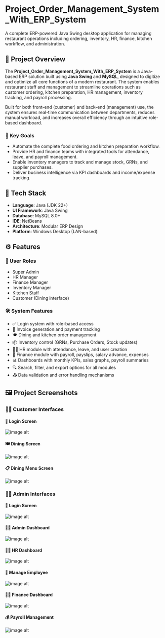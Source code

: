 # Project_Order_Management_System_With_ERP_System

A complete ERP-powered Java Swing desktop application for managing restaurant operations including ordering, inventory, HR, finance, kitchen workflow, and administration.

## 📘 Project Overview

The **Project_Order_Management_System_With_ERP_System** is a Java-based ERP solution built using **Java Swing** and **MySQL**, designed to digitize and optimize all core functions of a modern restaurant. The system enables restaurant staff and management to streamline operations such as customer ordering, kitchen preparation, HR management, inventory tracking, and payroll processing.

Built for both front-end (customer) and back-end (management) use, the system ensures real-time communication between departments, reduces manual workload, and increases overall efficiency through an intuitive role-based dashboard.

### 🎯 Key Goals

- Automate the complete food ordering and kitchen preparation workflow.
- Provide HR and finance teams with integrated tools for attendance, leave, and payroll management.
- Enable inventory managers to track and manage stock, GRNs, and supplier purchases.
- Deliver business intelligence via KPI dashboards and income/expense tracking.

 ## 🧰 Tech Stack

- **Language**: Java (JDK 22+)
- **UI Framework**: Java Swing
- **Database**: MySQL 8.0+
- **IDE**: NetBeans
- **Architecture**: Modular ERP Design
- **Platform**: Windows Desktop (LAN-based)

## ⚙️ Features

### 👥 User Roles
- Super Admin
- HR Manager
- Finance Manager
- Inventory Manager
- Kitchen Staff
- Customer (Dining interface)

### 🛠️ System Features
- ✅ Login system with role-based access
- 🧾 Invoice generation and payment tracking
- 🍽️ Dining and kitchen order management
- 📦 Inventory control (GRNs, Purchase Orders, Stock updates)
- 🧑‍💼 HR module with attendance, leave, and user creation
- 💸 Finance module with payroll, payslips, salary advance, expenses
- 📊 Dashboards with monthly KPIs, sales graphs, payroll summaries
- 🔍 Search, filter, and export options for all modules
- 📤 Data validation and error handling mechanisms

## 🖼️ Project Screenshots

### 👨‍🍳 Customer Interfaces

#### 🔐 Login Screen

![image alt](https://github.com/Kavindu-Vishmitha/Project_Order_Management_System_With_ERP_System/blob/80146380a6cb25216bc7477f35fe4eb7503137a9/screenshot/customer_signIn.png)

#### 🍽️ Dining Screen

![image alt](https://github.com/Kavindu-Vishmitha/Project_Order_Management_System_With_ERP_System/blob/80146380a6cb25216bc7477f35fe4eb7503137a9/screenshot/customer_dinning.png)

#### 📋 Dining Menu Screen

![image alt](https://github.com/Kavindu-Vishmitha/Project_Order_Management_System_With_ERP_System/blob/80146380a6cb25216bc7477f35fe4eb7503137a9/screenshot/customer_dinning_menu.png)

### 👨‍💼 Admin Interfaces

#### 🔐 Login Screen

![image alt](https://github.com/Kavindu-Vishmitha/Project_Order_Management_System_With_ERP_System/blob/80146380a6cb25216bc7477f35fe4eb7503137a9/screenshot/admin_signIn.png)

#### 👨‍💼 Admin Dashboard

![image alt](https://github.com/Kavindu-Vishmitha/Project_Order_Management_System_With_ERP_System/blob/80146380a6cb25216bc7477f35fe4eb7503137a9/screenshot/admin_dashboard.png)

#### 👨‍💼 HR Dashboard

![image alt](https://github.com/Kavindu-Vishmitha/Project_Order_Management_System_With_ERP_System/blob/80146380a6cb25216bc7477f35fe4eb7503137a9/screenshot/hr_dashboard.png)

#### 👥 Manage Employee 

![image alt](https://github.com/Kavindu-Vishmitha/Project_Order_Management_System_With_ERP_System/blob/80146380a6cb25216bc7477f35fe4eb7503137a9/screenshot/manage_employee.png)

#### 👨‍💼 Finance Dashboard

![image alt](https://github.com/Kavindu-Vishmitha/Project_Order_Management_System_With_ERP_System/blob/80146380a6cb25216bc7477f35fe4eb7503137a9/screenshot/finance.png)

#### 💰 Payroll Management

![image alt](https://github.com/Kavindu-Vishmitha/Project_Order_Management_System_With_ERP_System/blob/80146380a6cb25216bc7477f35fe4eb7503137a9/screenshot/payroll_management.png)





